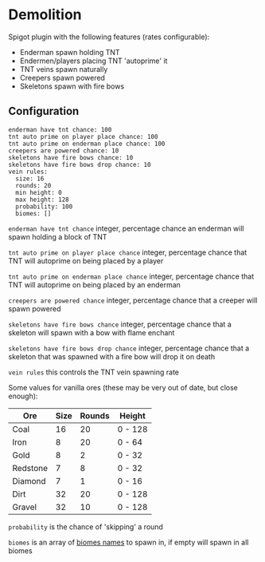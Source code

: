 Demolition
==========

Spigot plugin with the following features (rates configurable):

- Enderman spawn holding TNT
- Endermen/players placing TNT 'autoprime' it
- TNT veins spawn naturally
- Creepers spawn powered
- Skeletons spawn with fire bows

## Configuration

    enderman have tnt chance: 100
    tnt auto prime on player place chance: 100
    tnt auto prime on enderman place chance: 100
    creepers are powered chance: 10
    skeletons have fire bows chance: 10
    skeletons have fire bows drop chance: 10
    vein rules:
      size: 16
      rounds: 20
      min height: 0
      max height: 128
      probability: 100
      biomes: []

`enderman have tnt chance` integer, percentage chance an enderman will
spawn holding a block of TNT

`tnt auto prime on player place chance` integer, percentage chance that
TNT will autoprime on being placed by a player

`tnt auto prime on enderman place chance` integer, percentage chance 
that TNT will autoprime on being placed by an enderman

`creepers are powered chance` integer, percentage chance that a creeper
will spawn powered

`skeletons have fire bows chance` integer, percentage chance that a 
skeleton will spawn with a bow with flame enchant

`skeletons have fire bows drop chance` integer, percentage chance that
a skeleton that was spawned with a fire bow will drop it on death

`vein rules` this controls the TNT vein spawning rate

Some values for vanilla ores (these may be very out of date, but close
enough):

| Ore | Size | Rounds | Height |
|---|---|---|---|
Coal | 16 | 20 | 0 - 128 |
Iron | 8 | 20 | 0 - 64 |
Gold | 8 | 2 | 0 - 32 |
Redstone | 7 | 8 | 0 - 32 |
Diamond | 7 | 1 | 0 - 16 |
Dirt | 32 | 20 | 0 - 128 |
Gravel | 32 | 10 | 0 - 128 |

`probability` is the chance of 'skipping' a round

`biomes` is an array of [biomes names](https://hub.spigotmc.org/javadocs/spigot/org/bukkit/block/Biome.html)
to spawn in, if empty will spawn in all biomes
